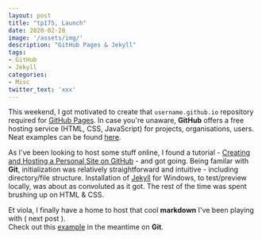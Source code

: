 ```yaml
---
layout: post
title: "tp175, Launch"
date: 2020-02-28
image: '/assets/img/'
description: "GitHub Pages & Jekyll"
tags:
- GitHub 
- Jekyll
categories:
- Misc
twitter_text: 'xxx'
---
```


This weekend, I got motivated to create that <code>username.github.io</code> repository required for <a href="https://help.github.com/en/github/working-with-github-pages" target="_blank">GitHub Pages</a>. 
In case you're unaware, <b>GitHub</b> offers a free hosting service (HTML, CSS, JavaScript) for projects, organisations, users.
Neat examples can be found <a href="https://github.com/collections/github-pages-examples" target="_blank">here</a>.
 
As I've been looking to host some stuff online, I found a tutorial - <a href="http://jmcglone.com/guides/github-pages" target="_blank">Creating and Hosting a Personal Site on GitHub</a> - and got going.
Being familar with <b>Git</b>, initialization was relatively straightforward and intuitive - including directory/file structure. 
Installation of <a href="https://jekyllrb.com/" target="_blank">Jekyll</a> for Windows, to test/preview locally, was about as convoluted as it got.
The rest of the time was spent brushing up on HTML & CSS. 

Et viola, I finally have a home to host that cool <b>markdown</b> I've been playing with ( next post ). <br>
Check out this <a href="http://annaken.github.io/intro_to_git_course/" target="_blank">example</a> in the meantime on <b>Git</b>.